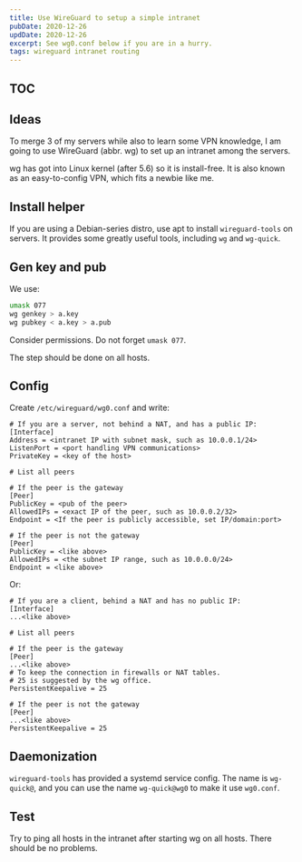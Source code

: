 ```yaml
---
title: Use WireGuard to setup a simple intranet
pubDate: 2020-12-26
updDate: 2020-12-26
excerpt: See wg0.conf below if you are in a hurry.
tags: wireguard intranet routing
---
```


<!-- Copyright (c) 2020-2022 myl7 -->
<!-- SPDX-License-Identifier: CC-BY-SA-4.0 -->

## TOC

## Ideas

To merge 3 of my servers while also to learn some VPN knowledge,
I am going to use WireGuard (abbr. wg) to set up an intranet among the servers.

wg has got into Linux kernel (after 5.6) so it is install-free.
It is also known as an easy-to-config VPN, which fits a newbie like me.

## Install helper

If you are using a Debian-series distro,
use apt to install `wireguard-tools` on servers.
It provides some greatly useful tools, including `wg` and `wg-quick`.

## Gen key and pub

We use:

```bash
umask 077
wg genkey > a.key
wg pubkey < a.key > a.pub
```

Consider permissions. Do not forget `umask 077`.

The step should be done on all hosts.

## Config

Create `/etc/wireguard/wg0.conf` and write:

```
# If you are a server, not behind a NAT, and has a public IP:
[Interface]
Address = <intranet IP with subnet mask, such as 10.0.0.1/24>
ListenPort = <port handling VPN communications>
PrivateKey = <key of the host>

# List all peers

# If the peer is the gateway
[Peer]
PublicKey = <pub of the peer>
AllowedIPs = <exact IP of the peer, such as 10.0.0.2/32>
Endpoint = <If the peer is publicly accessible, set IP/domain:port>

# If the peer is not the gateway
[Peer]
PublicKey = <like above>
AllowedIPs = <the subnet IP range, such as 10.0.0.0/24>
Endpoint = <like above>
```

Or:

```
# If you are a client, behind a NAT and has no public IP:
[Interface]
...<like above>

# List all peers

# If the peer is the gateway
[Peer]
...<like above>
# To keep the connection in firewalls or NAT tables.
# 25 is suggested by the wg office.
PersistentKeepalive = 25

# If the peer is not the gateway
[Peer]
...<like above>
PersistentKeepalive = 25
```

## Daemonization

`wireguard-tools` has provided a systemd service config.
The name is `wg-quick@`, and you can use the name `wg-quick@wg0`
to make it use `wg0.conf`.

## Test

Try to ping all hosts in the intranet after starting wg on all hosts.
There should be no problems.
